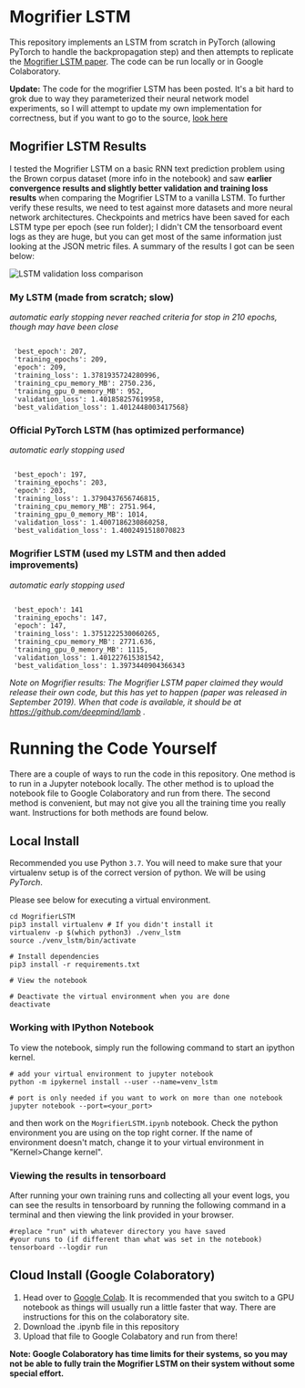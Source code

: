 # Mogrifier LSTM

This repository implements an LSTM from scratch in PyTorch (allowing PyTorch to handle the backpropagation step) and then attempts to replicate the [Mogrifier LSTM paper](https://arxiv.org/abs/1909.01792). The code can be run locally or in Google Colaboratory.

**Update:** The code for the mogrifier LSTM has been posted. It's a bit hard to grok due to way they parameterized their neural network model experiments, so I will attempt to update my own implementation for correctness, but if you want to go to the source, [look here](https://github.com/deepmind/lamb)

## Mogrifier LSTM Results

I tested the Mogrifier LSTM on a basic RNN text prediction problem using the Brown corpus dataset (more info in the notebook) and saw **earlier convergence results and slightly better validation and training loss results** when comparing the Mogrifier LSTM to a vanilla LSTM. To further verify these results, we need to test against more datasets and more neural network architectures. Checkpoints and metrics have been saved for each LSTM type per epoch (see run folder); I didn't CM the tensorboard event logs as they are huge, but you can get most of the same information just looking at the JSON metric files. A summary of the results I got can be seen below:

![LSTM validation loss comparison](lstm-comparison.png "LSTM comparison")

### My LSTM (made from scratch; slow)

*automatic early stopping never reached criteria for stop in 210 epochs, though may have been close*
<pre><code>
 'best_epoch': 207,
 'training_epochs': 209,
 'epoch': 209,
 'training_loss': 1.3781935724280996,
 'training_cpu_memory_MB': 2750.236,
 'training_gpu_0_memory_MB': 952,
 'validation_loss': 1.401858257619958,
 'best_validation_loss': 1.4012448003417568}
</code></pre>

### Official PyTorch LSTM (has optimized performance)

*automatic early stopping used*
<pre><code>
 'best_epoch': 197,
 'training_epochs': 203,
 'epoch': 203,
 'training_loss': 1.3790437656746815,
 'training_cpu_memory_MB': 2751.964,
 'training_gpu_0_memory_MB': 1014,
 'validation_loss': 1.4007186230860258,
 'best_validation_loss': 1.4002491518070823
</code></pre>

### Mogrifier LSTM (used my LSTM and then added improvements)

*automatic early stopping used*
<pre><code>
 'best_epoch': 141
 'training_epochs': 147,
 'epoch': 147,
 'training_loss': 1.3751222530060265,
 'training_cpu_memory_MB': 2771.636,
 'training_gpu_0_memory_MB': 1115,
 'validation_loss': 1.401227615381542,
 'best_validation_loss': 1.3973440904366343
</code></pre>

*Note on Mogrifier results: The Mogrifier LSTM paper claimed they would release their own code, but this has yet to happen (paper was released in September 2019). When that code is available, it should be at https://github.com/deepmind/lamb .*

# Running the Code Yourself

There are a couple of ways to run the code in this repository. One method is to run in a Jupyter notebook locally. The other method is to upload the notebook file to Google Colaboratory and run from there. The second method is convenient, but may not give you all the training time you really want. Instructions for both methods are found below.

## Local Install

Recommended you use Python `3.7`.
You will need to make sure that your virtualenv setup is of the correct version of python.
We will be using *PyTorch*.

Please see below for executing a virtual environment.

```shell
cd MogrifierLSTM
pip3 install virtualenv # If you didn't install it
virtualenv -p $(which python3) ./venv_lstm
source ./venv_lstm/bin/activate

# Install dependencies
pip3 install -r requirements.txt

# View the notebook

# Deactivate the virtual environment when you are done
deactivate
```

### Working with IPython Notebook

To view the notebook, simply run the following command to start an ipython kernel.

```shell
# add your virtual environment to jupyter notebook
python -m ipykernel install --user --name=venv_lstm

# port is only needed if you want to work on more than one notebook
jupyter notebook --port=<your_port>

```

and then work on the `MogrifierLSTM.ipynb` notebook.
Check the python environment you are using on the top right corner.
If the name of environment doesn't match, change it to your virtual environment in "Kernel>Change kernel".

### Viewing the results in tensorboard

After running your own training runs and collecting all your event logs, you can see the results in tensorboard by running the following command in a terminal and then viewing the link provided in your browser.

```shell
#replace "run" with whatever directory you have saved 
#your runs to (if different than what was set in the notebook) 
tensorboard --logdir run
```

## Cloud Install (Google Colaboratory)

1. Head over to [Google Colab](https://colab.research.google.com/). It is recommended that you switch to a GPU notebook as things will usually run a little faster that way. There are instructions for this on the colaboratory site.
2. Download the .ipynb file in this repository
3. Upload that file to Google Colabatory and run from there!

**Note: Google Colaboratory has time limits for their systems, so you may not be able to fully train the Mogrifier LSTM on their system without some special effort.**
